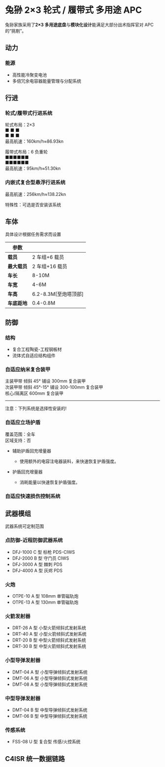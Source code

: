 # 兔狲 2×3 轮式 / 履带式 多用途 APC

兔狲家族采用了**2×3 多用途底盘**与**模块化设计**能满足大部分战术指挥官对 APC 的“挑剔”。

## 动力

### 能源

- 高性能冷聚变电池
- 多倍冗余电容器能量管理与分配系统

## 行进

### 轮式/履带式行进系统

轮式布局：2×3  
■ ■ ■  
■ ■ ■  
最高航速：160km/h≈86.93kn

履带式布局：6 负重轮  
■■■■■■  
■■■■■■  
最高航速：95km/h≈51.30kn

### 内嵌式复合型悬浮行进系统

最高航速：256km/h≈138.22kn

特殊性：可选是否安装该系统

## 车体

具体设计根据任务需求而设置

| **参数**     |                      |
| ------------ | -------------------- |
| **载员**     | 2 车组+6 载员        |
| **最大载员** | 2 车组+16 载员       |
| **车长**     | 8-10M                |
| **车宽**     | 4-6M                 |
| **车高**     | 6.2-8.3M[至炮塔顶部] |
| **车底距地** | 0.4-0.8M             |

## 防御

### 结构

- 复合工程陶瓷-工程钢板材
- 流体式自适应结构组件

### 自适应纳米复合装甲

主装甲带 倾斜 45° 铺设 300mm 复合装甲  
次装甲带 倾斜 45°-15° 铺设 300-100mm 复合装甲  
核心/隔离区 600mm 复合装甲

---

注意：下列系统是选择性安装的!

### 自适应立场护盾

覆盖范围：全车  
区域支持：否

- 辅助护盾回充增量器
  - 使用额外的电容注电器装料，来快速恢复护盾强度。

- 护盾回充增量器
  - 消耗能量以快速恢复护盾强度。

### 自适应快速损伤控制系统

## 武器模组

武器系统可定制范围

### 点防御-近程防御武器系统

- DFJ-1000 C 型 标枪 PDS-CIWS
- DFJ-2000 B 型 守门员 CIWS
- DFJ-3000 A 型 棘刺 PDS
- DFJ-4000 A 型 灰烬 PDS

### 火炮

- OTPE-10 A 型 108mm 单管磁轨炮
- OTPE-13 A 型 130mm 单管磁轨炮

### 火箭发射器

- DRT-26 A 型 小型火箭倾斜式发射系统
- DRT-40 A 型 小型火箭倾斜式发射系统
- DRT-20 B 型 中型火箭倾斜式发射系统
- DRT-30 B 型 中型火箭倾斜式发射系统

### 小型导弹发射器

- DMT-04 A 型 小型导弹倾斜式发射系统
- DMT-06 A 型 小型导弹倾斜式发射系统
- DMT-08 A 型 小型导弹倾斜式发射系统

### 中型导弹发射器

- DMT-04 B 型 中型导弹倾斜式发射系统
- DMT-06 B 型 中型导弹倾斜式发射系统

### 传感系统

- FSS-08 U 型 复合型 传感/火控系统

## C4ISR 统一数据链路
